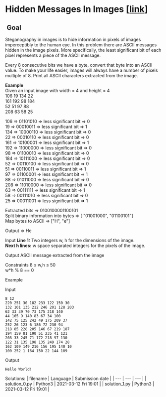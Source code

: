 # Hidden Messages In Images \[[link](https://www.codingame.com/training/easy/hidden-messages-in-images)\]


 Goal
-----


Steganography in images is to hide information in pixels of images imperceptibly to the human eye. In this problem there are ASCII messages hidden in the image pixels. More specifically, the least significant bit of each pixel represents a piece of the ASCII message.  
  
Every 8 consecutive bits we have a byte, convert that byte into an ASCII value. To make your life easier, images will always have a number of pixels multiple of 8. Print all ASCII characters extracted from the image.  
  
**Example**  
Given an input image with width = 4 and height = 4  
106 19 134 22  
161 192 98 184  
52 51 97 88  
208 63 58 25  
  
106 => 01101010 => less significant bit => 0  
19 => 00010011 => less significant bit => 1  
134 => 10000110 => less significant bit => 0  
22 => 00010110 => less significant bit => 0  
161 => 10100001 => less significant bit => 1  
192 => 11000000 => less significant bit => 0  
98 => 01100010 => less significant bit => 0  
184 => 10111000 => less significant bit => 0  
52 => 00110100 => less significant bit => 0  
51 => 00110011 => less significant bit => 1  
97 => 01100001 => less significant bit => 1  
88 => 01011000 => less significant bit => 0  
208 => 11010000 => less significant bit => 0  
63 => 00111111 => less significant bit => 1  
58 => 00111010 => less significant bit => 0  
25 => 00011001 => less significant bit => 1  
  
Extracted bits => 0100100001100101  
Split binary information into bytes => [ "01001000", "01100101"]  
Map bytes to ASCII => ["H", "e"]  
  
Output => He



Input
**Line 1:** Two integers w, h for the dimensions of the image.  
**Next h lines:** w space separated integers for the pixels of the image.


Output
ASCII message extracted from the image


Constraints
8 ≤ w,h ≤ 50  
w\*h % 8 == 0


Example


Input

```
8 12
220 251 30 182 233 122 150 30
132 101 135 212 246 201 128 203
62 33 39 70 73 175 218 140
44 165 9 140 83 67 34 100
142 75 125 242 49 175 209 37
252 26 123 6 186 72 230 94
218 85 228 205 146 67 219 187
194 159 81 190 51 235 41 121
208 33 245 71 172 218 97 130
122 31 135 198 135 249 174 28
162 109 149 216 156 195 140 10
100 252 1 164 150 22 144 109
```



Output

```
Hello World!
```





Solutions:
| filename | Language | Submission date |
| --- | --- | --- |
| solution_0.py | Python3 | 2021-03-12 Fri 19:01 |
| solution_1.py | Python3 | 2021-03-12 Fri 19:01 |
